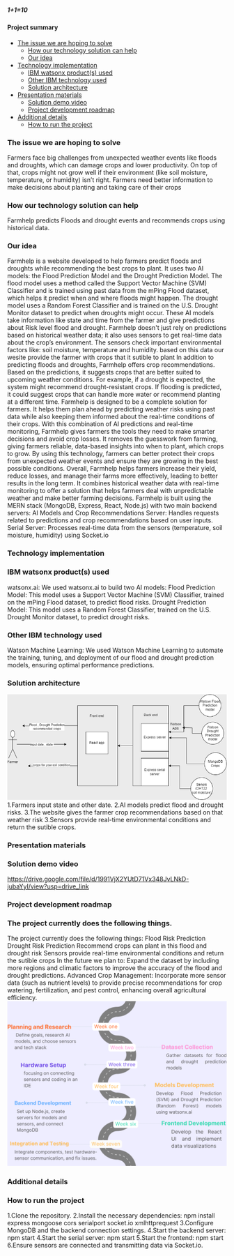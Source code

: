 ##### 1+1=10
#### Project summary
- [The issue we are hoping to solve](#the-issue-we-are-hoping-to-solve)
  - [How our technology solution can help](#how-our-technology-solution-can-help)
  - [Our idea](#our-idea)
- [Technology implementation](#technology-implementation)
  - [IBM watsonx product(s) used](#ibm-watsonx-products-used)
  - [Other IBM technology used](#other-ibm-technology-used)
  - [Solution architecture](#solution-architecture)
- [Presentation materials](#presentation-materials)
  - [Solution demo video](#solution-demo-video)
  - [Project development roadmap](#project-development-roadmap)
- [Additional details](#additional-details)
  - [How to run the project](#how-to-run-the-project)
 

### The issue we are hoping to solve
Farmers face big challenges from unexpected weather events like floods and droughts,
which can damage crops and lower productivity. On top of that, crops might not grow well
if their environment (like soil moisture, temperature, or humidity) isn’t right. 
Farmers need better information to make decisions about planting and taking care of their crops

### How our technology solution can help

Farmhelp predicts Floods and drought events and recommends crops using historical data.

### Our idea
Farmhelp is a website developed to help farmers predict floods and droughts while recommending the best crops to plant. It uses two AI models: the Flood Prediction Model and the Drought Prediction Model. 
The flood model uses a method called the Support Vector Machine (SVM) Classifier and is trained using past data from the mPing Flood dataset, which helps it predict when and where floods might happen. The drought model uses a Random Forest Classifier and is trained on the U.S. Drought Monitor dataset to predict when droughts might occur. These AI models take information like state and time from the farmer and give predictions about Risk level flood and drought.
Farmhelp doesn't just rely on predictions based on historical weather data; it also uses sensors to get real-time data about the crop’s environment. The sensors check important environmental factors like: soil moisture, temperature and humidity.
based on this data our wesite provide the farmer with crops that it sutible to plant
In addition to predicting floods and droughts, Farmhelp offers crop recommendations. Based on the predictions, it suggests crops that are better suited to upcoming weather conditions. For example, if a drought is expected, the system might recommend drought-resistant crops. If flooding is predicted, it could suggest crops that can handle more water or recommend planting at a different time. 
Farmhelp is designed to be a complete solution for farmers. It helps them plan ahead by predicting weather risks using past data while also keeping them informed about the real-time conditions of their crops. With this combination of AI predictions and real-time monitoring, Farmhelp gives farmers the tools they need to make smarter decisions and avoid crop losses. It removes the guesswork from farming, giving farmers reliable, data-based insights into when to plant, which crops to grow.
By using this technology, farmers can better protect their crops from unexpected weather events and ensure they are growing in the best possible conditions. Overall, Farmhelp helps farmers increase their yield, reduce losses, and manage their farms more effectively, leading to better results in the long term. It combines historical weather data with real-time monitoring to offer a solution that helps farmers deal with unpredictable weather and make better farming decisions.
Farmhelp is built using the MERN stack (MongoDB, Express, React, Node.js) with two main backend servers: AI Models and Crop Recommendations Server: Handles requests related to predictions and crop recommendations based on user inputs.
Serial Server: Processes real-time data from the sensors (temperature, soil moisture, humidity) using Socket.io

### Technology implementation

### IBM watsonx product(s) used
watsonx.ai:
We used watsonx.ai to build two AI models:
Flood Prediction Model: This model uses a Support Vector Machine (SVM) Classifier, trained on the mPing Flood dataset, to predict flood risks.
Drought Prediction Model: This model uses a Random Forest Classifier, trained on the U.S. Drought Monitor dataset, to predict drought risks.

### Other IBM technology used
Watson Machine Learning: 
We used Watson Machine Learning to automate the training, tuning, and deployment of our flood and drought prediction models, 
ensuring optimal performance predictions.

### Solution architecture
![Solution_architecture](Solution_architecture.png)
1.Farmers input state and other date.
2.AI models predict flood and drought risks.
3.The website gives the farmer crop recommendations based on that weather risk
3.Sensors provide real-time environmental conditions and return the sutible crops.


### Presentation materials
 
### Solution demo video
https://drive.google.com/file/d/1991VjX2YUtD71Vx348JvLNkD-jubaYyI/view?usp=drive_link

### Project development roadmap
### The project currently does the following things.
The project currently does the following things:
Flood Risk Prediction
Drought Risk Prediction
Recommend crops can plant in this flood and drought risk
Sensors provide real-time environmental conditions and return the sutible crops
In the future we plan to:
Expand the dataset by including more regions and climatic factors to improve the accuracy of the flood and drought predictions.
Advanced Crop Management: Incorporate more sensor data (such as nutrient levels) to provide precise recommendations for crop watering, fertilization, and pest control, enhancing overall agricultural efficiency.
![Roadmap ](Roadmap_Timeline.png)
### Additional details
### How to run the project
1.Clone the repository.
2.Install the necessary dependencies:
npm install express mongoose cors serialport socket.io xmlhttprequest
3.Configure MongoDB and the backend connection settings.
4.Start the backend server:
npm start
4.Start the serial server:
npm start
5.Start the frontend:
npm start
6.Ensure sensors are connected and transmitting data via Socket.io.



 

